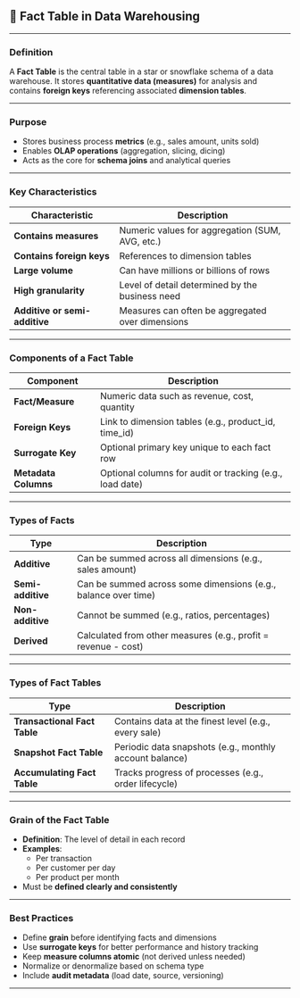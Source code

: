 ## 📘 Fact Table in Data Warehousing

---

### **Definition**

A **Fact Table** is the central table in a star or snowflake schema of a data warehouse. It stores **quantitative data (measures)** for analysis and contains **foreign keys** referencing associated **dimension tables**.

---

### **Purpose**

- Stores business process **metrics** (e.g., sales amount, units sold)
- Enables **OLAP operations** (aggregation, slicing, dicing)
- Acts as the core for **schema joins** and analytical queries

---

### **Key Characteristics**

| Characteristic            | Description |
|---------------------------|-------------|
| **Contains measures**     | Numeric values for aggregation (SUM, AVG, etc.) |
| **Contains foreign keys** | References to dimension tables |
| **Large volume**          | Can have millions or billions of rows |
| **High granularity**      | Level of detail determined by the business need |
| **Additive or semi-additive** | Measures can often be aggregated over dimensions |

---

### **Components of a Fact Table**

| Component         | Description |
|------------------|-------------|
| **Fact/Measure**  | Numeric data such as revenue, cost, quantity |
| **Foreign Keys**  | Link to dimension tables (e.g., product_id, time_id) |
| **Surrogate Key** | Optional primary key unique to each fact row |
| **Metadata Columns** | Optional columns for audit or tracking (e.g., load date) |

---

### **Types of Facts**

| Type               | Description |
|--------------------|-------------|
| **Additive**        | Can be summed across all dimensions (e.g., sales amount) |
| **Semi-additive**   | Can be summed across some dimensions (e.g., balance over time) |
| **Non-additive**    | Cannot be summed (e.g., ratios, percentages) |
| **Derived**         | Calculated from other measures (e.g., profit = revenue - cost) |

---

### **Types of Fact Tables**

| Type               | Description |
|--------------------|-------------|
| **Transactional Fact Table** | Contains data at the finest level (e.g., every sale) |
| **Snapshot Fact Table**       | Periodic data snapshots (e.g., monthly account balance) |
| **Accumulating Fact Table**   | Tracks progress of processes (e.g., order lifecycle) |

---

### **Grain of the Fact Table**

- **Definition**: The level of detail in each record
- **Examples**:
  - Per transaction
  - Per customer per day
  - Per product per month
- Must be **defined clearly and consistently**

---

### **Best Practices**

- Define **grain** before identifying facts and dimensions
- Use **surrogate keys** for better performance and history tracking
- Keep **measure columns atomic** (not derived unless needed)
- Normalize or denormalize based on schema type
- Include **audit metadata** (load date, source, versioning)

---
